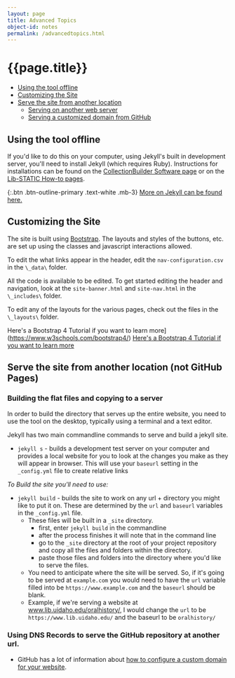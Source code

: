 ```yaml
---
layout: page
title: Advanced Topics  
object-id: notes
permalink: /advancedtopics.html
---
```

# {{page.title}}

- [Using the tool offline](#using-the-tool-offline)
- [Customizing the Site](#customizing-the-site)
- [Serve the site from another location](#serve-the-site-from-another-location-not-github-pages)
  - [Serving on another web server](#building-the-flat-files-and-copying-to-a-server)
  - [Serving a customized domain from GitHub](#using-dns-records-to-serve-the-github-repository-at-another-url)


## Using the tool offline

If you'd like to do this on your computer, using Jekyll's built in development server, you'll need to install Jekyll (which requires Ruby). Instructions for installations can be found on the [CollectionBuilder Software page](https://collectionbuilder.github.io/docs/software.html) or on the [Lib-STATIC How-to pages](https://lib-static.github.io/howto/).

{:.btn .btn-outline-primary .text-white .mb-3}
[More on Jekyll can be found here.](https://jekyllrb.com/)

## Customizing the Site

The site is built using [Bootstrap](https://getbootstrap.com). The layouts and styles of the buttons, etc. are set up using the classes and javascript interactions allowed. 

To edit the what links appear in the header, edit the `nav-configuration.csv` in the `\_data\` folder.

All the code is available to be edited. To get started editing the header and navigation, look at the `site-banner.html` and `site-nav.html` in the `\_includes\` folder. 

To edit any of the layouts for the various pages, check out the files in the `\_layouts\` folder. 

Here's a Bootstrap 4 Tutorial if you want to learn more](https://www.w3schools.com/bootstrap4/)
[Here's a Bootstrap 4 Tutorial if you want to learn more](https://www.w3schools.com/bootstrap4/)

## Serve the site from another location (not GitHub Pages)

### Building the flat files and copying to a server

In order to build the directory that serves up the entire website, you need to use the tool on the desktop, typically using a terminal and a text editor. 

Jekyll has two main commandline commands to serve and build a jekyll site. 

- `jekyll s` - builds a development test server on your computer and provides a local website for you to look at the changes you make as they will appear in browser. This will use your `baseurl` setting in the `_config.yml` file to create relative links

*To Build the site you'll need to use:*

- `jekyll build` - builds the site to work on any url + directory you might like to put it on. These are determined by the `url` and `baseurl` variables in the `_config.yml` file.
    - These files will be built in a `_site` directory. 
        - first, enter `jekyll build` in the commandline
        - after the process finishes it will note that in the command line
        - go to the `_site` directory at the root of your project repository and copy all the files and folders within the directory.
        - paste those files and folders into the directory where you'd like to serve the files. 
    - You need to anticipate where the site will be served. So, if it's going to be served at `example.com` you would need to  have the `url` variable filled into be `https://www.example.com` and the `baseurl` should be blank.
    - Example, if we're serving a website at www.lib.uidaho.edu/oralhistory/, I would change the `url` to be `https://www.lib.uidaho.edu/` and the baseurl to be `oralhistory/`

### Using DNS Records to serve the GitHub repository at another url.

- GitHub has a lot of information about [how to configure a custom domain for your website](https://docs.github.com/en/free-pro-team@latest/github/working-with-github-pages/configuring-a-custom-domain-for-your-github-pages-site).